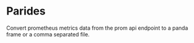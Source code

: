 # Parides

Convert prometheus metrics data from the prom api endpoint 
to a panda frame or a comma separated file. 
